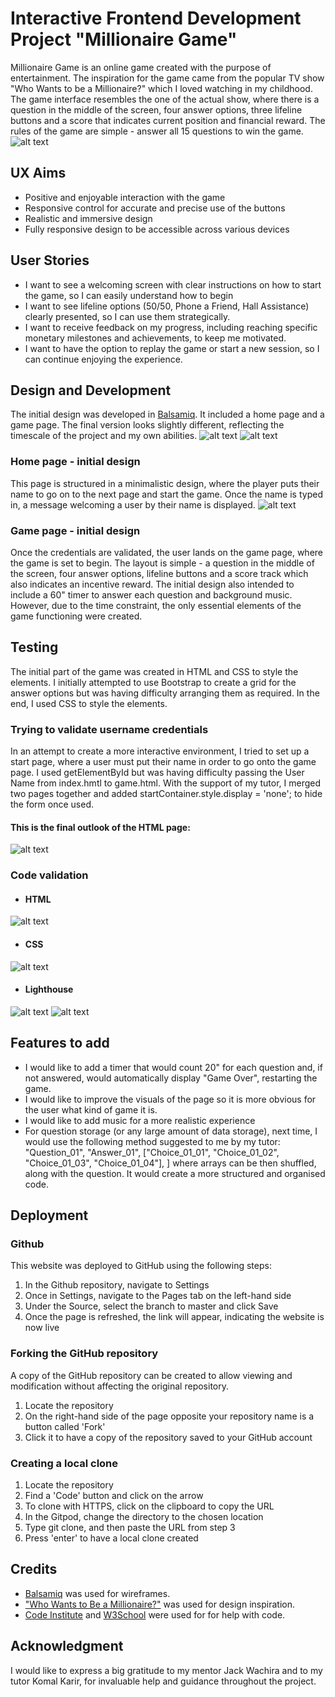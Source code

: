 # Interactive Frontend Development Project "Millionaire Game"

Millionaire Game is an online game created with the purpose of entertainment. The inspiration for the game came from the popular TV show "Who Wants to be a Millionaire?" which I loved watching in my childhood. The game interface resembles the one of the actual show, where there is a question in the middle of the screen, four answer options, three lifeline buttons and a score that indicates current position and financial reward. The rules of the game are simple - answer all 15 questions to win the game.
 ![alt text](https://github.com/hh859/millionaire-game/blob/main/assets/images/Head%20image%20.png)

## UX Aims
- Positive and enjoyable interaction with the game
- Responsive control for accurate and precise use of the buttons
- Realistic and immersive design 
- Fully responsive design to be accessible across various devices

## User Stories 
- I want to see a welcoming screen with clear instructions on how to start the game, so I can easily understand how to begin
- I want to see lifeline options (50/50, Phone a Friend, Hall Assistance) clearly presented, so I can use them strategically.
- I want to receive feedback on my progress, including reaching specific monetary milestones and achievements, to keep me motivated.
- I want to have the option to replay the game or start a new session, so I can continue enjoying the experience.

## Design and Development 
The initial design was developed in [Balsamiq](https://balsamiq.com). It included a home page and a game page. The final version looks slightly different, reflecting the timescale of the project and my own abilities.
 ![alt text](https://github.com/hh859/millionaire-game/blob/main/assets/images/front%20page.png)
 ![alt text](https://github.com/hh859/millionaire-game/blob/main/assets/images/game%20page.png)

### Home page - initial design
This page is structured in a minimalistic design, where the player puts their name to go on to the next page and start the game. Once the name is typed in, a message welcoming a user by their name is displayed.
 ![alt text](https://github.com/hh859/millionaire-game/blob/main/assets/images/home%20page.png)

 ### Game page - initial design 
 Once the credentials are validated, the user lands on the game page, where the game is set to begin. The layout is simple - a question in the middle of the screen, four answer options, lifeline buttons and a score track which also indicates an incentive reward. 
 The initial design also intended to include a 60" timer to answer each question and background music. However, due to the time constraint, the only essential elements of the game functioning were created.

## Testing 
The initial part of the game was created in HTML and CSS to style the elements. I initially attempted to use Bootstrap to create a grid for the answer options but was having difficulty arranging them as required. In the end, I used CSS to style the elements. 

### Trying to validate username credentials 
In an attempt to create a more interactive environment, I tried to set up a start page, where a user must put their name in order to go onto the game page. I used getElementById but was having difficulty passing the User Name from index.hmtl to game.html. With the support of my tutor, I merged two pages together and added startContainer.style.display = 'none'; to hide the form once used.
#### This is the final outlook of the HTML page:
   ![alt text](https://github.com/hh859/millionaire-game/blob/main/assets/images/updated%20actual%20game%20page%20.png)

### Code validation 
 * #### HTML
 ![alt text](https://github.com/hh859/millionaire-game/blob/main/assets/images/HTML%20Validation.png)

 * #### CSS
![alt text](https://github.com/hh859/millionaire-game/blob/main/assets/images/CSS%20Validation.png)

* #### Lighthouse
![alt text](https://github.com/hh859/millionaire-game/blob/main/assets/images/Lighthouse.png)
![alt text](https://github.com/hh859/millionaire-game/blob/main/assets/images/Lighthouse.01.png)
## Features to add 
- I would like to add a timer that would count 20" for each question and, if not answered, would automatically display "Game Over", restarting the game.
- I would like to improve the visuals of the page so it is more obvious for the user what kind of game it is.
- I would like to add music for a more realistic experience 
- For question storage (or any large amount of data storage), next time, I would use the following method suggested to me by my tutor:
"Question_01",
    "Answer_01",
    ["Choice_01_01", "Choice_01_02", "Choice_01_03", "Choice_01_04"],
  ]
  where arrays can be then shuffled, along with the question. It would create a more structured and organised code. 

## Deployment 
### Github 
This website was deployed to GitHub using the following steps:
1. In the Github repository, navigate to Settings
2. Once in Settings, navigate to the Pages tab on the left-hand side
3. Under the Source, select the branch to master and click Save
4. Once the page is refreshed, the link will appear, indicating the website is now live

### Forking the GitHub repository 
A copy of the GitHub repository can be created to allow viewing and modification without affecting the original repository.
1. Locate the repository
2. On the right-hand side of the page opposite your repository name is a button called 'Fork'
3. Click it to have a copy of the repository saved to your GitHub account

### Creating a local clone 
1. Locate the repository
2. Find a 'Code' button and click on the arrow 
3. To clone with HTTPS, click on the clipboard to copy the URL
4. In the Gitpod, change the directory to the chosen location
5. Type git clone, and then paste the URL from step 3
6. Press 'enter' to have a local clone created

## Credits 
- [Balsamiq](https://balsamiq.com) was used for wireframes.
- ["Who Wants to Be a Millionaire?"](https://wwbm.com) was used for design inspiration.
- [Code Institute](https://learn.codeinstitute.net/dashboard) and [W3School](https://www.w3schools.com) were used for for help with code.

## Acknowledgment
I would like to express a big gratitude to my mentor Jack Wachira and to my tutor Komal Karir, for invaluable help and guidance throughout the project. 


